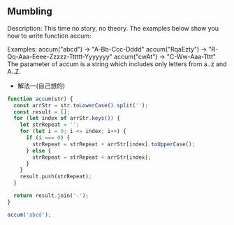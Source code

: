 ## Mumbling

Description:
This time no story, no theory. The examples below show you how to write function accum:

Examples:
accum("abcd") -> "A-Bb-Ccc-Dddd"
accum("RqaEzty") -> "R-Qq-Aaa-Eeee-Zzzzz-Tttttt-Yyyyyyy"
accum("cwAt") -> "C-Ww-Aaa-Tttt"
The parameter of accum is a string which includes only letters from a..z and A..Z.

- 解法一(自己想的)

```js
function accum(str) {
  const arrStr = str.toLowerCase().split('');
  const result = [];
  for (let index of arrStr.keys()) {
    let strRepeat = '';
    for (let i = 0; i <= index; i++) {
      if (i === 0) {
        strRepeat = strRepeat + arrStr[index].toUpperCase();
      } else {
        strRepeat = strRepeat + arrStr[index];
      }
    }
    result.push(strRepeat);
  }

  return result.join('-');
}

accum('abcd');
```
